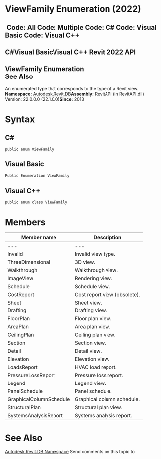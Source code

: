 # ViewFamily Enumeration (2022)

﻿
 Code: All Code: Multiple Code: C# Code: Visual Basic Code: Visual C++   
---  
C#Visual BasicVisual C++
Revit 2022 API  
---  
ViewFamily Enumeration  
See Also  
---  
An enumerated type that corresponds to the type of a Revit view. 
**Namespace:** [Autodesk.Revit.DB](87546ba7-461b-c646-cbb1-2cb8f5bff8b2.md "Autodesk.Revit.DB Namespace")**Assembly:** RevitAPI (in RevitAPI.dll) Version: 22.0.0.0 (22.1.0.0)**Since:** 2013 
# Syntax
C#  
---  
```text
public enum ViewFamily
```
  
Visual Basic  
---  
```text
Public Enumeration ViewFamily
```
  
Visual C++  
---  
```text
public enum class ViewFamily
```
  
# Members
| Member name | Description |
| --- | --- |
| --- | --- |
| Invalid | Invalid view type. |
| ThreeDimensional | 3D view. |
| Walkthrough | Walkthrough view. |
| ImageView | Rendering view. |
| Schedule | Schedule view. |
| CostReport | Cost report view (obsolete). |
| Sheet | Sheet view. |
| Drafting | Drafting view. |
| FloorPlan | Floor plan view. |
| AreaPlan | Area plan view. |
| CeilingPlan | Ceiling plan view. |
| Section | Section view. |
| Detail | Detail view. |
| Elevation | Elevation view. |
| LoadsReport | HVAC load report. |
| PressureLossReport | Pressure loss report. |
| Legend | Legend view. |
| PanelSchedule | Panel schedule. |
| GraphicalColumnSchedule | Graphical column schedule. |
| StructuralPlan | Structural plan view. |
| SystemsAnalysisReport | Systems analysis report. |

# See Also
[Autodesk.Revit.DB Namespace](87546ba7-461b-c646-cbb1-2cb8f5bff8b2.md "Autodesk.Revit.DB Namespace")
Send comments on this topic to 